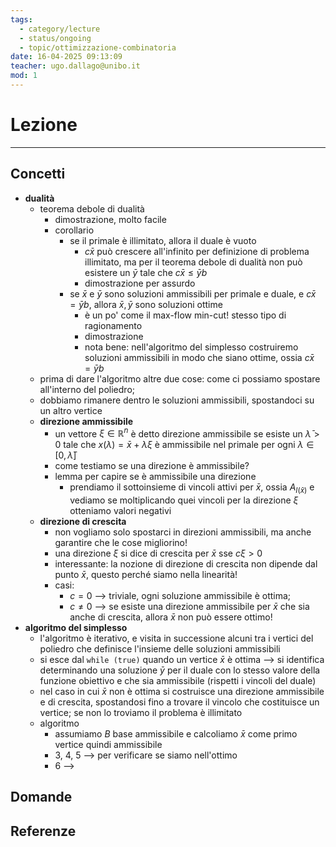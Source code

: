 ```yaml
---
tags:
  - category/lecture
  - status/ongoing
  - topic/ottimizzazione-combinatoria
date: 16-04-2025 09:13:09
teacher: ugo.dallago@unibo.it
mod: 1
---
```

# Lezione
---
## Concetti
- **dualità**
	- teorema debole di dualità
		- dimostrazione, molto facile
		- corollario
			- se il primale è illimitato, allora il duale è vuoto
				- $c\bar{x}$ può crescere all'infinito per definizione di problema illimitato, ma per il teorema debole di dualità non può esistere un $\bar{y}$ tale che $c\bar{x} \leq \bar{y}b$
				- dimostrazione per assurdo
			- se $\bar{x}$ e $\bar{y}$ sono soluzioni ammissibili per primale e duale, e $c\bar{x} = \bar{y}b$, allora $\bar{x}, \bar{y}$ sono soluzioni ottime
				- è un po' come il max-flow min-cut! stesso tipo di ragionamento
				- dimostrazione
				- nota bene: nell'algoritmo del simplesso costruiremo soluzioni ammissibili in modo che siano ottime, ossia $c\bar{x} = \bar{y}b$
	- prima di dare l'algoritmo altre due cose: come ci possiamo spostare all'interno del poliedro;
	- dobbiamo rimanere dentro le soluzioni ammissibili, spostandoci su un altro vertice
	- **direzione ammissibile**
		- un vettore $\xi \in \mathbb{R}^{n}$ è detto direzione ammissibile se esiste un $\bar{\lambda} > 0$ tale che $x(\lambda) = \bar{x} + \lambda \xi$ è ammissibile nel primale per ogni $\lambda \in [0, \bar{\lambda}]$
		- come testiamo se una direzione è ammissibile?
		- lemma per capire se è ammissibile una direzione
			- prendiamo il sottoinsieme di vincoli attivi per $\bar{x}$, ossia $A_{I(\bar{x})}$ e vediamo se moltiplicando quei vincoli per la direzione $\xi$ otteniamo valori negativi
	- **direzione di crescita**
		- non vogliamo solo spostarci in direzioni ammissibili, ma anche garantire che le cose migliorino!
		- una direzione $\xi$ si dice di crescita per $\bar{x}$ sse $c \xi > 0$
		- interessante: la nozione di direzione di crescita non dipende dal punto $\bar{x}$, questo perché siamo nella linearità!
		- casi:
			- $c = 0$ --> triviale, ogni soluzione ammissibile è ottima;
			- $c \neq 0$ --> se esiste una direzione ammissibile per $\bar{x}$ che sia anche di crescita, allora $\bar{x}$ non può essere ottimo!
- **algoritmo del simplesso**
	- l'algoritmo è iterativo, e visita in successione alcuni tra i vertici del poliedro che definisce l'insieme delle soluzioni ammissibili
	- si esce dal `while (true)` quando un vertice $\bar{x}$ è ottima --> si identifica determinando una soluzione $\bar{y}$ per il duale con lo stesso valore della funzione obiettivo e che sia ammissibile (rispetti i vincoli del duale)
	- nel caso in cui $\bar{x}$ non è ottima si costruisce una direzione ammissibile e di crescita, spostandosi fino a trovare il vincolo che costituisce un vertice; se non lo troviamo il problema è illimitato
	- algoritmo
		- assumiamo $B$ base ammissibile e calcoliamo $\bar{x}$ come primo vertice quindi ammissibile
		- 3, 4, 5 --> per verificare se siamo nell'ottimo
		- 6 --> 

## Domande

## Referenze
